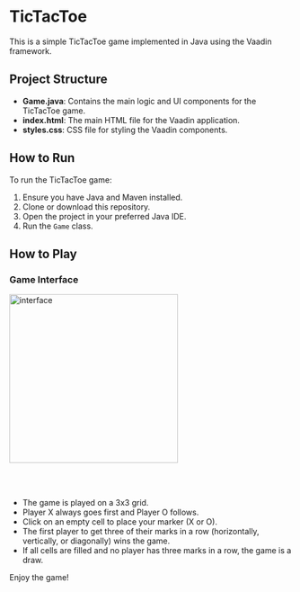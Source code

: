 # TicTacToe

This is a simple TicTacToe game implemented in Java using the Vaadin framework.

## Project Structure

- **Game.java**: Contains the main logic and UI components for the TicTacToe game.
- **index.html**: The main HTML file for the Vaadin application.
- **styles.css**: CSS file for styling the Vaadin components.

## How to Run

To run the TicTacToe game:

1. Ensure you have Java and Maven installed.
2. Clone or download this repository.
3. Open the project in your preferred Java IDE.
4. Run the `Game` class.

## How to Play

### Game Interface

<img width="300" alt="interface" src="https://github.com/PawelHarasiuk/TicTacToe/assets/96013656/e1a0dda5-736d-4640-98fb-b7e63883d4bb">

<br><br>

- The game is played on a 3x3 grid.
- Player X always goes first and Player O follows.
- Click on an empty cell to place your marker (X or O).
- The first player to get three of their marks in a row (horizontally, vertically, or diagonally) wins the game.
- If all cells are filled and no player has three marks in a row, the game is a draw.

Enjoy the game!
